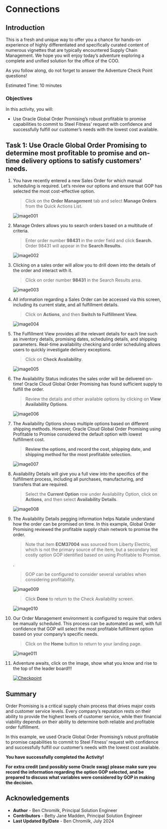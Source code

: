 # Connections

## Introduction

This is a fresh and unique way to offer you a chance for hands-on experience of highly differentiated and specifically curated content of numerous vignettes that are typically encountered Supply Chain Management. We hope you will enjoy today’s adventure exploring a complete and unified solution for the office of the COO.

As you follow along, do not forget to answer the Adventure Check Point questions! 


Estimated Time: 10 minutes


### Objectives

In this activity, you will:
* Use Oracle Global Order Promising’s robust profitable to promise capabilities to commit to Steel Fitness’ request with confidence and successfully fulfill our customer’s needs with the lowest cost available.  


 



## Task 1: Use Oracle Global Order Promising to determine most profitable to promise and on-time delivery options to satisfy customers' needs.  

1. You have recently entered a new Sales Order for which manual scheduling is required.   Let’s review our options and ensure that GOP has selected the most cost-effective option.

    > Click on the **Order Management** tab and select **Manage Orders** from the Quick Actions List.

    ![image001](images/image001.png)



2. Manage Orders allows you to search orders based on a multitude of criteria.

    > Enter order number **98431** in the order field and click **Search.**   Order 98431 will appear in the **Search Results.**  

    ![image002](images/image002.png)



3. Clicking on a sales order will allow you to drill down into the details of the order and interact with it.

    > Click on order number **98431** in the Search Results area.

    ![image003](images/image003.png)



4. All information regarding a Sales Order can be accessed via this screen, including its current state, and all fulfillment details.

    > Click on **Actions**, and then **Switch to Fulfillment View.**

    ![image004](images/image004.png)



5. The Fulfillment View provides all the relevant details for each line such as inventory details, promising dates, scheduling details, and shipping parameters. Real-time availability checking and order scheduling allows users to quickly investigate delivery exceptions.  

    > Click on **Check Availability**.

    ![image005](images/image005.png)



6. The Availability Status indicates the sales order will be delivered on-time!  Oracle Cloud Global Order Promising has found sufficient supply to fulfill the order.

    > Review the details and other available options by clicking on **View Availability Options**.

    ![image006](images/image006.png)



7. The Availability Options shows multiple options based on different shipping methods. However, Oracle Cloud Global Order Promising using Profitable to Promise considered the default option with lowest fulfillment cost. 

    > **Review the options, and record the cost, shipping date, and shipping method for the most profitable selection.**

    ![image007](images/image007.png)



8. Availability Details will give you a full view into the specifics of the fulfillment process, including all purchases, manufacturing, and transfers that are required.

    > Select the **Current Option** row under Availability Option, click on **Actions**, and then select **Availability Details**.

    ![image008](images/image008.png)



9. The Availability Details pegging information helps Natalie understand how the order can be promised on time. In this example, Global Order Promising reviewed the profitable supply chain network to promise the order. 

    > Note that item **ECM37004** was sourced from Liberty Electric, which is not the primary source of the item, but a secondary lest costly option GOP identified based on using Profitable to Promise.  

    .
    > GOP can be configured to consider several variables when considering profitability.

    ![image009](images/image009.png)

    > Click **Done** to return to the Check Availability screen.

    ![image010](images/image010.png)



10. Our Order Management environment is configured to require that orders be manually scheduled.   This process can be automated as well, with full confidence that GOP will select the most profitable fulfillment option based on your company’s specific needs.

    > Click on the **Home** button to return to your landing page.

    ![image011](images/image011.png)



11. Adventure awaits, click on the image, show what you know and rise to the top of the leader board!!!

    [![Checkpoint](images/cloud-adventure-checkpoint-image.png)](https://apex.oracle.com/pls/apex/f?p=159406:20:::::QN:5) 






## Summary

Order Promising is a critical supply chain process that drives major costs and customer service levels. Every company’s reputation rests on their ability to provide the highest levels of customer service, while their financial viability depends on their ability to determine both reliable and profitable order fulfillment. 

In this example, we used Oracle Global Order Promising’s robust profitable to promise capabilities to commit to Steel Fitness’ request with confidence and successfully fulfill our customer’s needs with the lowest cost available.  

**You have successfully completed the Activity!**

**For extra credit (and possibly some Oracle swag) please make sure you record the information regarding the option GOP selected, and be prepared to discuss what variables were considered by GOP in making the decision.**






## Acknowledgements
* **Author** - Ben Chromilk, Principal Solution Engineer
* **Contributors** -  Betty Jane Madden, Principal Solution Engineer
* **Last Updated By/Date** - Ben Chromilk, July 2024

